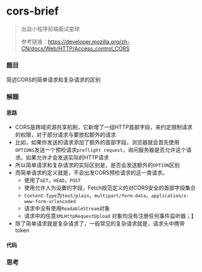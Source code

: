# cors-brief

> 出自小程序前端面试星球
>
> 参考链接：https://developer.mozilla.org/zh-CN/docs/Web/HTTP/Access_control_CORS

### 题目

简述CORS的简单请求和复杂请求的区别



### 解题

#### 思路

* CORS是跨域资源共享机制，它新增了一组HTTP首部字段，来约定限制请求的权限，对于部分请求与要放松额外的请求
* 比如，如果你发送的请求添加了额外的首部字段，浏览器就会首先使用`OPTIONS`发送一个预检请求`preflight request`，询问服务器是否允许这个请求。如果允许才会发送实际的HTTP请求
* 所以简单请求和复杂请求的实际区别是，是否会发送额外的`OPTION`区别
* 而简单请求的定义就是，不会出发CORS预检请求的这一类请求。
  * 使用了`GET`，`HEAD`，`POST`
  * 使用允许人为设置的字段，Fetch规范定义的对CORS安全的首部字段集合
  * `Content-Type`为`text/plain`，`multipart/form-data`，`application/x-www-form-urlencoded`
  * 请求中没有使用`ReadableStream`对象
  * 请求中的任意`XMLHttpRequestUpload` 对象均没有注册任何事件监听器；】
* 除了简单请求就是复杂请求了，一般常见的复杂请求就是，请求头中携带token

#### 代码





### 思考

